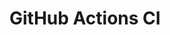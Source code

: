 # GitHub Actions CI






















































































































































































































































































































































































































































































































































































